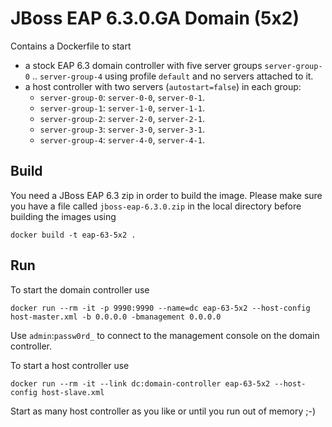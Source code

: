 # JBoss EAP 6.3.0.GA Domain (5x2)

Contains a Dockerfile to start 
 
- a stock EAP 6.3 domain controller with five server groups `server-group-0` .. `server-group-4` using profile `default` and no servers attached to it.
- a host controller with two servers (`autostart=false`) in each group: 
    - `server-group-0`: `server-0-0`, `server-0-1`.
    - `server-group-1`: `server-1-0`, `server-1-1`.
    - `server-group-2`: `server-2-0`, `server-2-1`.
    - `server-group-3`: `server-3-0`, `server-3-1`.
    - `server-group-4`: `server-4-0`, `server-4-1`.

## Build

You need a JBoss EAP 6.3 zip in order to build the image. Please make sure you have a file called `jboss-eap-6.3.0.zip` in the local directory before building the images using
 
    docker build -t eap-63-5x2 .

## Run

To start the domain controller use 

    docker run --rm -it -p 9990:9990 --name=dc eap-63-5x2 --host-config host-master.xml -b 0.0.0.0 -bmanagement 0.0.0.0
    
Use `admin`:`passw0rd_` to connect to the management console on the domain controller. 
    
To start a host controller use

    docker run --rm -it --link dc:domain-controller eap-63-5x2 --host-config host-slave.xml

Start as many host controller as you like or until you run out of memory ;-)
